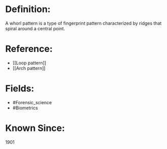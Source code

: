 

# Definition:
A whorl pattern is a type of fingerprint pattern characterized by ridges that spiral around a central point.

# Reference:
- [[Loop pattern]]
- [[Arch pattern]]

# Fields: 
- #Forensic_science
- #Biometrics

# Known Since:
1901

